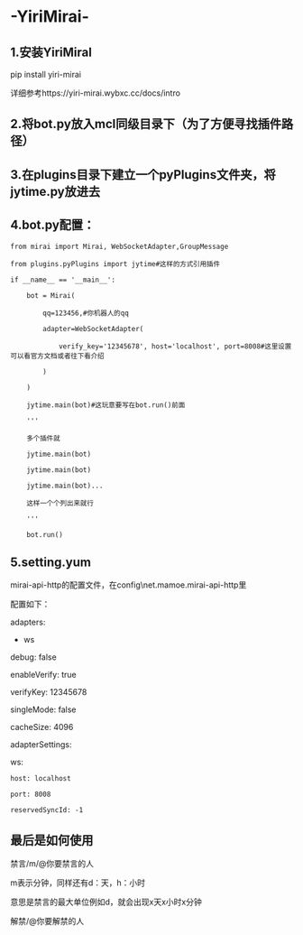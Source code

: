# -YiriMirai-
## 1.安装YiriMiral

pip install yiri-mirai

详细参考https://yiri-mirai.wybxc.cc/docs/intro

## 2.将bot.py放入mcl同级目录下（为了方便寻找插件路径）

## 3.在plugins目录下建立一个pyPlugins文件夹，将jytime.py放进去

## 4.bot.py配置：

```  
from mirai import Mirai, WebSocketAdapter,GroupMessage

from plugins.pyPlugins import jytime#这样的方式引用插件

if __name__ == '__main__':

    bot = Mirai(
    
        qq=123456,#你机器人的qq 
        
        adapter=WebSocketAdapter(
        
            verify_key='12345678', host='localhost', port=8008#这里设置可以看官方文档或者往下看介绍
            
        )
        
    )
    
    jytime.main(bot)#这玩意要写在bot.run()前面
    
    '''
    
    多个插件就
    
    jytime.main(bot)
    
    jytime.main(bot)
    
    jytime.main(bot)...
    
    这样一个个列出来就行
    
    '''
    
    bot.run()
```  
    
## 5.setting.yum

mirai-api-http的配置文件，在config\net.mamoe.mirai-api-http里

配置如下：


adapters:

  - ws
  
debug: false

enableVerify: true

verifyKey: 12345678

singleMode: false

cacheSize: 4096

adapterSettings:

  ws:
  
    host: localhost
    
    port: 8008
    
    reservedSyncId: -1
    
## 最后是如何使用

禁言/m/@你要禁言的人

m表示分钟，同样还有d：天，h：小时

意思是禁言的最大单位例如d，就会出现x天x小时x分钟

解禁/@你要解禁的人
